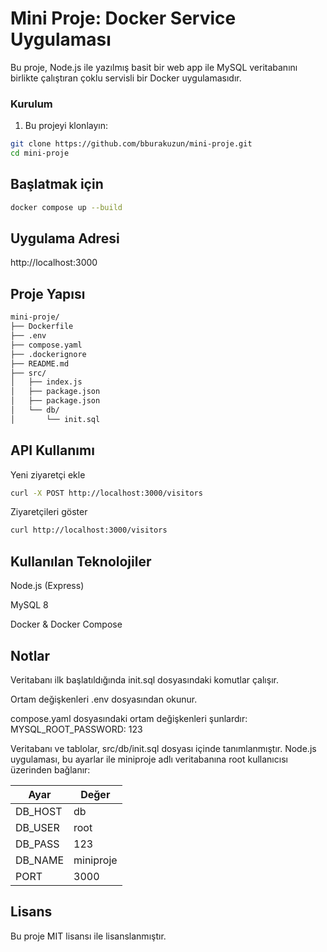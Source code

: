 # Mini Proje: Docker Service Uygulaması

Bu proje, Node.js ile yazılmış basit bir web app ile MySQL veritabanını birlikte çalıştıran çoklu servisli bir Docker uygulamasıdır.


### Kurulum

1. Bu projeyi klonlayın:

```bash
git clone https://github.com/bburakuzun/mini-proje.git
cd mini-proje
```

## Başlatmak için

```bash
docker compose up --build
```

## Uygulama Adresi
http://localhost:3000

## Proje Yapısı
```bash
mini-proje/
├── Dockerfile
├── .env
├── compose.yaml
├── .dockerignore
├── README.md
├── src/
│   ├── index.js
│   ├── package.json
│   ├── package.json
│   └── db/
│       └── init.sql
```

## API Kullanımı

Yeni ziyaretçi ekle
```bash
curl -X POST http://localhost:3000/visitors
```

Ziyaretçileri göster
```bash
curl http://localhost:3000/visitors
```

## Kullanılan Teknolojiler

Node.js (Express)

MySQL 8

Docker & Docker Compose


## Notlar
Veritabanı ilk başlatıldığında init.sql dosyasındaki komutlar çalışır.

Ortam değişkenleri .env dosyasından okunur.

compose.yaml dosyasındaki ortam değişkenleri şunlardır:
MYSQL_ROOT_PASSWORD: 123

Veritabanı ve tablolar, src/db/init.sql dosyası içinde tanımlanmıştır.
Node.js uygulaması, bu ayarlar ile miniproje adlı veritabanına root kullanıcısı üzerinden bağlanır:

| Ayar     | Değer     |
| -------- | --------- |
| DB\_HOST | db        |
| DB\_USER | root      |
| DB\_PASS | 123       |
| DB\_NAME | miniproje |
| PORT     | 3000      |

## Lisans
Bu proje MIT lisansı ile lisanslanmıştır.

